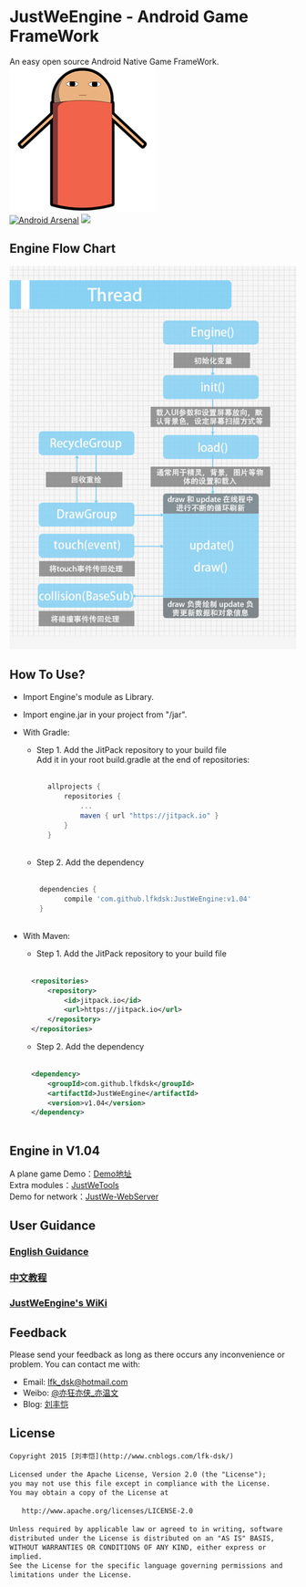 # JustWeEngine - Android Game FrameWork  
An easy open source Android Native Game FrameWork.  
![logo](art/justwe.png)  
[![Android Arsenal](https://img.shields.io/badge/Android%20Arsenal-JustWeEngine-green.svg?style=true)](https://android-arsenal.com/details/1/2903) [![](https://jitpack.io/v/lfkdsk/JustWeEngine.svg)](https://jitpack.io/#lfkdsk/JustWeEngine)

## Engine Flow Chart  
![engine](art/engine.jpg)  
## How To Use?  
* Import Engine's module as Library.  
* Import engine.jar in your project from "/jar".    
* With Gradle:  
  * Step 1. Add the JitPack repository to your build file  
  Add it in your root build.gradle at the end of repositories:  
  
  ``` groovy  
  
    	allprojects {
			repositories {
				...
				maven { url "https://jitpack.io" }
			}
		}
   	
  ```
  
  * Step 2. Add the dependency  
  
  
  ``` groovy
  
      dependencies {
	        compile 'com.github.lfkdsk:JustWeEngine:v1.04'
	  }
		
  ```
* With Maven:  
  * Step 1. Add the JitPack repository to your build file  
  
  ``` xml
  
    <repositories>
		<repository>
		    <id>jitpack.io</id>
		    <url>https://jitpack.io</url>
		</repository>
	</repositories>
  
  ```
  
  * Step 2. Add the dependency  
  
  ``` xml
  	
    <dependency>
	    <groupId>com.github.lfkdsk</groupId>
	    <artifactId>JustWeEngine</artifactId>
	    <version>v1.04</version>
	</dependency>
	
  ```

## Engine in V1.04

A plane game Demo：[Demo地址](https://github.com/lfkdsk/EngineDemo)  
Extra modules：[JustWeTools](https://github.com/lfkdsk/JustWeTools)  
Demo for network：[JustWe-WebServer](https://github.com/lfkdsk/JustWe-WebServer)  

## User Guidance  

### [English Guidance](eng_info.md)

### [中文教程](info.md)  

### [JustWeEngine's WiKi](https://github.com/lfkdsk/JustWeEngine/wiki)

## Feedback    
Please send your feedback as long as there occurs any inconvenience or problem. You can contact me with:
* Email: lfk_dsk@hotmail.com  
* Weibo: [@亦狂亦侠_亦温文](http://www.weibo.com/u/2443510260)  
* Blog:  [刘丰恺](http://www.cnblogs.com/lfk-dsk/)  

## License

    Copyright 2015 [刘丰恺](http://www.cnblogs.com/lfk-dsk/)

    Licensed under the Apache License, Version 2.0 (the "License");
    you may not use this file except in compliance with the License.
    You may obtain a copy of the License at

       http://www.apache.org/licenses/LICENSE-2.0

    Unless required by applicable law or agreed to in writing, software
    distributed under the License is distributed on an "AS IS" BASIS,
    WITHOUT WARRANTIES OR CONDITIONS OF ANY KIND, either express or implied.
    See the License for the specific language governing permissions and
    limitations under the License.

